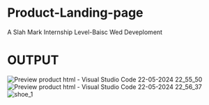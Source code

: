 # Product-Landing-page
A Slah Mark Internship Level-Baisc Wed Deveploment
# OUTPUT
![Preview product html - Visual Studio Code 22-05-2024 22_55_50](https://github.com/21AK1A0427/Product-Landing-page/assets/121687538/e6549244-f2af-4990-b328-e203c912eb9e)
![Preview product html - Visual Studio Code 22-05-2024 22_56_37](https://github.com/21AK1A0427/Product-Landing-page/assets/121687538/0a28d70f-8baf-4e94-8bbb-968783ea72f6)
![shoe_1](https://github.com/21AK1A0427/Product-Landing-page/assets/121687538/eb6b5c0e-5254-4b99-b844-c63a5570f8b1)
